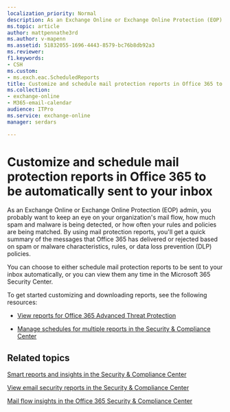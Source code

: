 ```yaml
---
localization_priority: Normal
description: As an Exchange Online or Exchange Online Protection (EOP) admin, you probably want to keep an eye on your organization's mail flow, how much spam and malware is being detected, or how often your rules and policies are being matched. Read this article to get an overview of reports that are available
ms.topic: article
author: mattpennathe3rd
ms.author: v-mapenn
ms.assetid: 51832055-1696-4443-8579-bc76b8db92a3
ms.reviewer: 
f1.keywords:
- CSH
ms.custom:
- ms.exch.eac.ScheduledReports
title: Customize and schedule mail protection reports in Office 365 to be automatically sent to your inbox
ms.collection: 
- exchange-online
- M365-email-calendar
audience: ITPro
ms.service: exchange-online
manager: serdars

---
```


# Customize and schedule mail protection reports in Office 365 to be automatically sent to your inbox

As an Exchange Online or Exchange Online Protection (EOP) admin, you probably want to keep an eye on your organization's mail flow, how much spam and malware is being detected, or how often your rules and policies are being matched. By using mail protection reports, you'll get a quick summary of the messages that Office 365 has delivered or rejected based on spam or malware characteristics, rules, or data loss prevention (DLP) policies.

You can choose to either schedule mail protection reports to be sent to your inbox automatically, or you can view them any time in the Microsoft 365 Security Center.

To get started customizing and downloading reports, see the following resources:

- [View reports for Office 365 Advanced Threat Protection](https://docs.microsoft.com/microsoft-365/security/office-365-security/view-reports-for-atp)

- [Manage schedules for multiple reports in the Security & Compliance Center](https://support.office.com/article/3384c6f1-ffc0-4120-a211-1991aca51663)

## Related topics

[Smart reports and insights in the Security & Compliance Center](https://docs.microsoft.com/microsoft-365/security/office-365-security/reports-and-insights-in-security-and-compliance)

[View email security reports in the Security & Compliance Center](https://docs.microsoft.com/microsoft-365/security/office-365-security/view-email-security-reports)

[Mail flow insights in the Office 365 Security & Compliance Center](https://docs.microsoft.com/microsoft-365/security/office-365-security/mail-flow-insights-v2)

